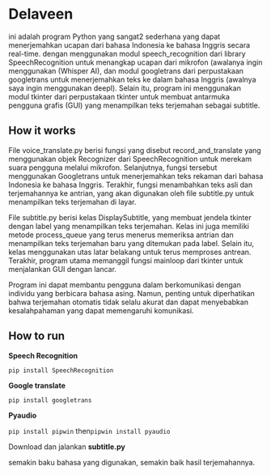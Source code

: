 # Delaveen

ini adalah program Python yang sangat2 sederhana yang dapat menerjemahkan ucapan dari bahasa Indonesia ke bahasa Inggris secara real-time. dengan menggunakan modul speech_recognition dari library SpeechRecognition untuk menangkap ucapan dari mikrofon (awalanya ingin menggunakan (Whisper AI), dan modul googletrans dari perpustakaan googletrans untuk menerjemahkan teks ke dalam bahasa Inggris (awalnya saya ingin menggunakan deepl). Selain itu, program ini menggunakan modul tkinter dari perpustakaan tkinter untuk membuat antarmuka pengguna grafis (GUI) yang menampilkan teks terjemahan sebagai subtitle.

## How it works
 
File voice_translate.py berisi fungsi yang disebut record_and_translate yang menggunakan objek Recognizer dari SpeechRecognition untuk merekam suara pengguna melalui mikrofon. Selanjutnya, fungsi tersebut menggunakan Googletrans untuk menerjemahkan teks rekaman dari bahasa Indonesia ke bahasa Inggris. Terakhir, fungsi menambahkan teks asli dan terjemahannya ke antrian, yang akan digunakan oleh file subtitle.py untuk menampilkan teks terjemahan di layar.

File subtitle.py berisi kelas DisplaySubtitle, yang membuat jendela tkinter dengan label yang menampilkan teks terjemahan. Kelas ini juga memiliki metode process_queue yang terus menerus memeriksa antrian dan menampilkan teks terjemahan baru yang ditemukan pada label. Selain itu, kelas menggunakan utas latar belakang untuk terus memproses antrean. Terakhir, program utama memanggil fungsi mainloop dari tkinter untuk menjalankan GUI dengan lancar.

Program ini dapat membantu pengguna dalam berkomunikasi dengan individu yang berbicara bahasa asing. Namun, penting untuk diperhatikan bahwa terjemahan otomatis tidak selalu akurat dan dapat menyebabkan kesalahpahaman yang dapat memengaruhi komunikasi.

## How to run 
**Speech Recognition**

```pip install SpeechRecognition```

**Google translate**

```pip install googletrans```

**Pyaudio**

```pip install pipwin``` then```pipwin install pyaudio```

Download dan jalankan **subtitle.py**

semakin baku bahasa yang digunakan, semakin baik hasil terjemahannya.

